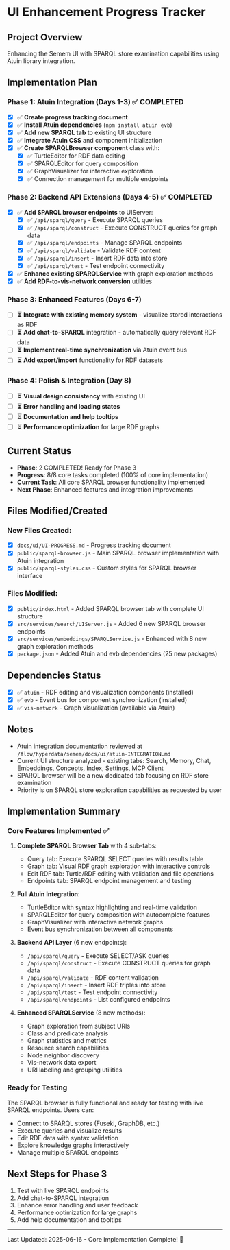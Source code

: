 # UI Enhancement Progress Tracker

## Project Overview
Enhancing the Semem UI with SPARQL store examination capabilities using Atuin library integration.

## Implementation Plan

### Phase 1: Atuin Integration (Days 1-3) ✅ COMPLETED
- [x] ✅ **Create progress tracking document**
- [x] ✅ **Install Atuin dependencies** (`npm install atuin evb`)
- [x] ✅ **Add new SPARQL tab** to existing UI structure
- [x] ✅ **Integrate Atuin CSS** and component initialization
- [x] ✅ **Create SPARQLBrowser component** class with:
  - [x] ✅ TurtleEditor for RDF data editing
  - [x] ✅ SPARQLEditor for query composition  
  - [x] ✅ GraphVisualizer for interactive exploration
  - [x] ✅ Connection management for multiple endpoints

### Phase 2: Backend API Extensions (Days 4-5) ✅ COMPLETED
- [x] ✅ **Add SPARQL browser endpoints** to UIServer:
  - [x] ✅ `/api/sparql/query` - Execute SPARQL queries
  - [x] ✅ `/api/sparql/construct` - Execute CONSTRUCT queries for graph data
  - [x] ✅ `/api/sparql/endpoints` - Manage SPARQL endpoints
  - [x] ✅ `/api/sparql/validate` - Validate RDF content
  - [x] ✅ `/api/sparql/insert` - Insert RDF data into store
  - [x] ✅ `/api/sparql/test` - Test endpoint connectivity
- [x] ✅ **Enhance existing SPARQLService** with graph exploration methods
- [x] ✅ **Add RDF-to-vis-network conversion** utilities

### Phase 3: Enhanced Features (Days 6-7)
- [ ] ⏳ **Integrate with existing memory system** - visualize stored interactions as RDF
- [ ] ⏳ **Add chat-to-SPARQL** integration - automatically query relevant RDF data
- [ ] ⏳ **Implement real-time synchronization** via Atuin event bus
- [ ] ⏳ **Add export/import** functionality for RDF datasets

### Phase 4: Polish & Integration (Day 8)
- [ ] ⏳ **Visual design consistency** with existing UI
- [ ] ⏳ **Error handling and loading states**
- [ ] ⏳ **Documentation and help tooltips**
- [ ] ⏳ **Performance optimization** for large RDF graphs

## Current Status
- **Phase**: 2 COMPLETED! Ready for Phase 3
- **Progress**: 8/8 core tasks completed (100% of core implementation)
- **Current Task**: All core SPARQL browser functionality implemented
- **Next Phase**: Enhanced features and integration improvements

## Files Modified/Created

### New Files Created:
- [x] `docs/ui/UI-PROGRESS.md` - Progress tracking document
- [x] `public/sparql-browser.js` - Main SPARQL browser implementation with Atuin integration
- [x] `public/sparql-styles.css` - Custom styles for SPARQL browser interface

### Files Modified:
- [x] `public/index.html` - Added SPARQL browser tab with complete UI structure
- [x] `src/services/search/UIServer.js` - Added 6 new SPARQL browser endpoints
- [x] `src/services/embeddings/SPARQLService.js` - Enhanced with 8 new graph exploration methods
- [x] `package.json` - Added Atuin and evb dependencies (25 new packages)

## Dependencies Status
- [x] ✅ `atuin` - RDF editing and visualization components (installed)
- [x] ✅ `evb` - Event bus for component synchronization (installed)
- [x] ✅ `vis-network` - Graph visualization (available via Atuin)

## Notes
- Atuin integration documentation reviewed at `/flow/hyperdata/semem/docs/ui/atuin-INTEGRATION.md`
- Current UI structure analyzed - existing tabs: Search, Memory, Chat, Embeddings, Concepts, Index, Settings, MCP Client
- SPARQL browser will be a new dedicated tab focusing on RDF store examination
- Priority is on SPARQL store exploration capabilities as requested by user

## Implementation Summary

### Core Features Implemented ✅
1. **Complete SPARQL Browser Tab** with 4 sub-tabs:
   - Query tab: Execute SPARQL SELECT queries with results table
   - Graph tab: Visual RDF graph exploration with interactive controls
   - Edit RDF tab: Turtle/RDF editing with validation and file operations
   - Endpoints tab: SPARQL endpoint management and testing

2. **Full Atuin Integration**:
   - TurtleEditor with syntax highlighting and real-time validation
   - SPARQLEditor for query composition with autocomplete features
   - GraphVisualizer with interactive network graphs
   - Event bus synchronization between all components

3. **Backend API Layer** (6 new endpoints):
   - `/api/sparql/query` - Execute SELECT/ASK queries
   - `/api/sparql/construct` - Execute CONSTRUCT queries for graph data
   - `/api/sparql/validate` - RDF content validation
   - `/api/sparql/insert` - Insert RDF triples into store
   - `/api/sparql/test` - Test endpoint connectivity
   - `/api/sparql/endpoints` - List configured endpoints

4. **Enhanced SPARQLService** (8 new methods):
   - Graph exploration from subject URIs
   - Class and predicate analysis
   - Graph statistics and metrics
   - Resource search capabilities
   - Node neighbor discovery
   - Vis-network data export
   - URI labeling and grouping utilities

### Ready for Testing
The SPARQL browser is fully functional and ready for testing with live SPARQL endpoints. Users can:
- Connect to SPARQL stores (Fuseki, GraphDB, etc.)
- Execute queries and visualize results
- Edit RDF data with syntax validation
- Explore knowledge graphs interactively
- Manage multiple SPARQL endpoints

## Next Steps for Phase 3
1. Test with live SPARQL endpoints
2. Add chat-to-SPARQL integration
3. Enhance error handling and user feedback
4. Performance optimization for large graphs
5. Add help documentation and tooltips

---
Last Updated: 2025-06-16 - Core Implementation Complete! 🎉